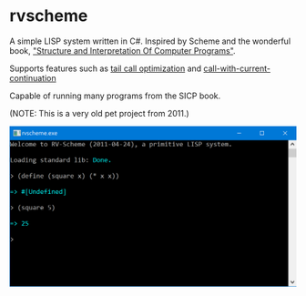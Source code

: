 # rvscheme

A simple LISP system written in C#. Inspired by Scheme and the wonderful book, ["Structure and Interpretation Of Computer Programs"](https://web.mit.edu/alexmv/6.037/sicp.pdf).

Supports features such as [tail call optimization](https://en.wikipedia.org/wiki/Tail_call) and [call-with-current-continuation](https://en.wikipedia.org/wiki/Call-with-current-continuation)

Capable of running many programs from the SICP book.

(NOTE: This is a very old pet project from 2011.)

![rvscheme](https://github.com/rvprg/rvscheme/blob/master/rvscheme.png)
